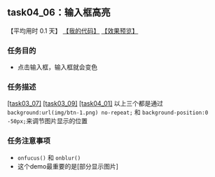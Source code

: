 ## task04_06：输入框高亮

【平均用时 0.1 天】
[【我的代码】](https://github.com/wangsiyuan233/MyDemo/blob/master/task04/05/task04_05.html)
[【效果预览】](https://wangsiyuan233.cn/MyDemo/task04/05/task04_05.html)

### 任务目的
- 点击输入框，输入框就会变色

### 任务描述
[[task03_07]](https://github.com/wangsiyuan233/MyDemo/tree/master/task03/07)
[[task03_09]](https://github.com/wangsiyuan233/MyDemo/tree/master/task03/09)
[[task04_01]](https://github.com/wangsiyuan233/MyDemo/tree/master/task04/01)
以上三个都是通过`background:url(img/btn-1.png) no-repeat;` 和 `background-position:0 -50px;`来调节图片显示的位置

### 任务注意事项
- `onfucus()` 和 `onblur()`
- 这个demo最重要的是[部分显示图片]









